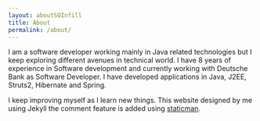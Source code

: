 ```yaml
---
layout: aboutSOInfill
title: About
permalink: /about/
---
```



I am a software developer working mainly in Java related technologies but I keep exploring different avenues in technical world. I have 8 years of experience in Software development and currently working with Deutsche Bank as Software Developer. I have developed applications in Java, J2EE, Struts2, Hibernate and Spring.

I keep improving myself as I learn new things. This website designed by me using Jekyll the comment feature is added using [staticman](https://staticman.net/).

